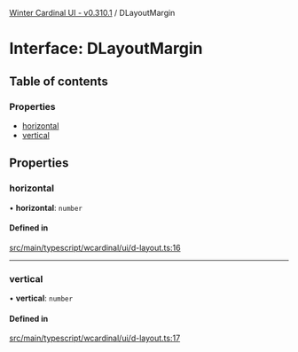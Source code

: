 [Winter Cardinal UI - v0.310.1](../index.md) / DLayoutMargin

# Interface: DLayoutMargin

## Table of contents

### Properties

- [horizontal](DLayoutMargin.md#horizontal)
- [vertical](DLayoutMargin.md#vertical)

## Properties

### horizontal

• **horizontal**: `number`

#### Defined in

[src/main/typescript/wcardinal/ui/d-layout.ts:16](https://github.com/winter-cardinal/winter-cardinal-ui/blob/v0.310.1/src/main/typescript/wcardinal/ui/d-layout.ts#L16)

___

### vertical

• **vertical**: `number`

#### Defined in

[src/main/typescript/wcardinal/ui/d-layout.ts:17](https://github.com/winter-cardinal/winter-cardinal-ui/blob/v0.310.1/src/main/typescript/wcardinal/ui/d-layout.ts#L17)
